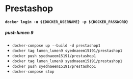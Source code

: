 # Prestashop

#### `docker login -u ${DOCKER_USERNAME} -p ${DOCKER_PASSWORD}`

##### push lumen 9
* `docker-compose up --build -d prestashop1`
* `docker tag lumen_lumen9 syednaeem15191/prestashop1`
* `docker push syednaeem15191/prestashop1`
* `docker tag lumen_lumen8 syednaeem15191/prestashop1`
* `docker push syednaeem15191/prestashop1`
* `docker-compose stop`
